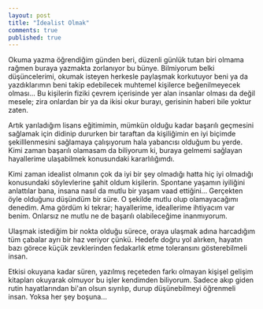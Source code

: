 ```yaml
---
layout: post
title: "İdealist Olmak"
comments: true
published: true
---
```


Okuma yazma öğrendiğim günden beri, düzenli günlük tutan biri olmama rağmen buraya yazmakta zorlanıyor bu bünye. Bilmiyorum belki düşüncelerimi, okumak isteyen herkesle paylaşmak korkutuyor beni ya da yazdıklarımın beni takip edebilecek muhtemel kişilerce beğenilmeyecek olması... Bu kişilerin fiziki çevrem içerisinde yer alan insanlar olması da değil mesele; zira onlardan bir ya da ikisi okur burayı, gerisinin haberi bile yoktur zaten.

Artık yarıladığım lisans eğitimimin, mümkün olduğu kadar başarılı geçmesini sağlamak için didinip dururken bir taraftan da kişiliğimin en iyi biçimde şekilllenmesini sağlamaya çalışıyorum hala yabancısı olduğum bu yerde. Kimi zaman başarılı olamasam da biliyorum ki, buraya gelmemi sağlayan hayallerime ulaşabilmek konusundaki kararlılığımdı.

Kimi zaman idealist olmanın çok da iyi bir şey olmadığı hatta hiç iyi olmadığı konusundaki söylevlerine şahit oldum kişilerin. Spontane yaşamın iyiliğini anlattılar bana, insana nasıl da mutlu bir yaşam vaad ettiğini... Gerçekten öyle olduğunu düşündüm bir süre. O şekilde mutlu olup olamayacağımı denedim. Ama gördüm ki tekrar; hayallerime, ideallerime ihtiyacım var benim. Onlarsız ne mutlu ne de başarılı olabileceğime inanmıyorum.

Ulaşmak istediğim bir nokta olduğu sürece, oraya ulaşmak adına harcadığım tüm çabalar ayrı bir haz veriyor çünkü. Hedefe doğru yol alırken, hayatın bazı görece küçük zevklerinden fedakarlık etme toleransını gösterebilmeli insan.

Etkisi okuyana kadar süren, yazılmış reçeteden farkı olmayan kişişel gelişim kitapları okuyarak olmuyor bu işler kendimden biliyorum. Sadece akıp giden rutin hayatlarından bi'an olsun sıyrılıp, durup düşünebilmeyi öğrenmeli insan. Yoksa her şey boşuna...